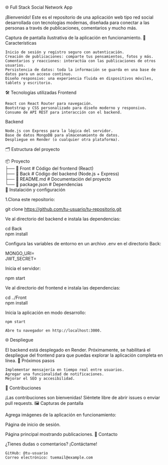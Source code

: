 🌐 Full Stack Social Network App

¡Bienvenido! Este es el repositorio de una aplicación web tipo red social desarrollada con tecnologías modernas, diseñada para conectar a las personas a través de publicaciones, comentarios y mucho más.


Captura de pantalla ilustrativa de la aplicación en funcionamiento.
🚀 Características

    Inicio de sesión y registro seguro con autenticación.
    Creación de publicaciones: comparte tus pensamientos, fotos y más.
    Comentarios y reacciones: interactúa con las publicaciones de otros usuarios.
    Persistencia de datos: toda la información se guarda en una base de datos para un acceso continuo.
    Diseño responsivo: una experiencia fluida en dispositivos móviles, tablets y escritorio.

🛠️ Tecnologías utilizadas
Frontend

    React con React Router para navegación.
    Bootstrap y CSS personalizado para diseño moderno y responsivo.
    Consumo de API REST para interacción con el backend.

Backend

    Node.js con Express para la lógica del servidor.
    Base de datos MongoDB para almacenamiento de datos.
    Despliegue en Render (o cualquier otra plataforma).

🗂️ Estructura del proyecto

📦 Proyecto  
├── 📁 Front         # Código del frontend (React)  
├── 📁 Back          # Código del backend (Node.js + Express)  
├── 📄 README.md     # Documentación del proyecto  
└── 📄 package.json  # Dependencias  
🌟 Instalación y configuración

1.Clona este repositorio:

git clone https://github.com/tu-usuario/tu-repositorio.git  

Ve al directorio del backend e instala las dependencias:

cd Back  
npm install  

Configura las variables de entorno en un archivo .env en el directorio Back:

MONGO_URI=<URL-de-tu-Base-de-Datos>  
JWT_SECRET=<Clave-secreta>  

Inicia el servidor:

npm start  

Ve al directorio del frontend e instala las dependencias:

cd ../Front  
npm install  

Inicia la aplicación en modo desarrollo:

    npm start  

    Abre tu navegador en http://localhost:3000.

🌐 Despliegue

El backend está desplegado en Render.
Próximamente, se habilitará el despliegue del frontend para que puedas explorar la aplicación completa en línea.
📌 Próximos pasos

    Implementar mensajería en tiempo real entre usuarios.
    Agregar una funcionalidad de notificaciones.
    Mejorar el SEO y accesibilidad.

🤝 Contribuciones

¡Las contribuciones son bienvenidas! Siéntete libre de abrir issues o enviar pull requests.
🖼️ Capturas de pantalla

Agrega imágenes de la aplicación en funcionamiento:


Página de inicio de sesión.


Página principal mostrando publicaciones.
📧 Contacto

¿Tienes dudas o comentarios? ¡Contáctame!

    GitHub: @tu-usuario
    Correo electrónico: tuemail@example.com

